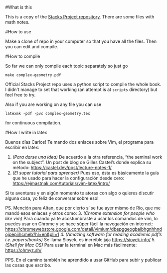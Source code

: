 #What is this

This is a copy of the [Stacks Project repository](https://github.com/stacks/stacks-project).
There are some files with math notes.

#How to use

Make a clone of repo in your computer so that you have all the files. Then you can edit and compile.

#How to compile

So far we can only compile each topic separately so just go

``make complex-geometry.pdf``

Official Stacks Project repo uses a python script to compile the whole book. I didn't manage to set that working (an attempt is at ``scripts`` directory) but feel free to try.

Also if you are working on any file you can use 

``latexmk -pdf -pvc complex-geometry.tex``

for continuous compilation.



#How I write in latex

Buenos días Carlos! Te mando dos enlaces sobre Vim, el programa para escribir en latex:

1. *(Para darse una idea)* De acuerdo a la otra referencia, “the seminal work on the subject”. Un post de blog de Gilles Castel’s donde explica su método: https://castel.dev/post/lecture-notes-1/
2. ⁠*(El super tutorial para aprender)* Pues eso, ésta es básicamente la guía que he usado para hacer la configuración desde cero: https://ejmastnak.com/tutorials/vim-latex/intro/

Si te aventuras y en algún momento te atoras con algo o quieres discutir alguna cosa, yo feliz de conversar sobre eso!

PS. Mención para Altan, que por cierto sí se fue ayer mismo de Rio, que me mandó esos enlaces y otros como:
3. *(Chrome extension for people who like vim)* Para cuando ya te acostumbraste a usar los comandos de vim, lo puedes usar en Chrome y se hace súper fácil la navegación en internet: https://chromewebstore.google.com/detail/vimium/dbepggeogbaibhgnhhndojpepiihcmeb?hl=en&pli=1
4. *(Amazing software for reading academic pdf’s i.e. papers/books)* Se llama Sioyek, es increíble jaja https://sioyek.info/
5. ⁠*(Shell for Mac OS)* Para usar la terminal en Mac más fácilmente: https://ohmyz.sh/

PPS. En el camino también he aprendido a usar GitHub para subir y publicar las cosas que escribo.
